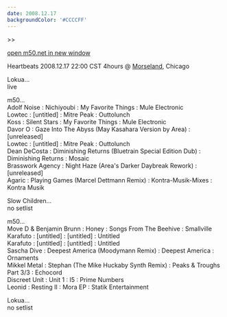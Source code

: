 ```yaml
---
date: 2008.12.17
backgroundColor: '#CCCCFF'
---
```


\>>

[open m50.net in new window](http://m50.net/)  

Heartbeats 2008.12.17 22:00 CST 4hours @ [Morseland](http://www.morseland.com/), Chicago  

Lokua...  
live  

m50...  
Adolf Noise : Nichiyoubi : My Favorite Things : Mule Electronic  
Lowtec : \[untitled\] : Mitre Peak : Outtolunch  
Koss : Silent Stars : My Favorite Things : Mule Electronic  
Davor O : Gaze Into The Abyss (May Kasahara Version by Area) : \[unreleased\]  
Lowtec : \[untitled\] : Mitre Peak : Outtolunch  
Dean DeCosta : Diminishing Returns (Bluetrain Special Edition Dub) : Diminishing Returns : Mosaic  
Brasswork Agency : Night Haze (Area's Darker Daybreak Rework) : \[unreleased\]  
Agaric : Playing Games (Marcel Dettmann Remix) : Kontra-Musik-Mixes : Kontra Musik  

Slow Children...  
no setlist  

m50...  
Move D & Benjamin Brunn : Honey : Songs From The Beehive : Smallville  
Karafuto : \[untitled\] : \[untitled\] : Untitled  
Karafuto : \[untitled\] : \[untitled\] : Untitled  
Sascha Dive : Deepest America (Moodymann Remix) : Deepest America : Ornaments  
Mikkel Metal : Stephan (The Mike Huckaby Synth Remix) : Peaks & Troughs Part 3/3 : Echocord  
Discreet Unit : Unit 1 : I5 : Prime Numbers  
Leonid : Resting II : Mora EP : Statik Entertainment  

Lokua...  
no setlist